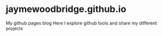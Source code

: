 # jaymewoodbridge.github.io
 
My github pages blog
Here I explore github tools and share my different projects
